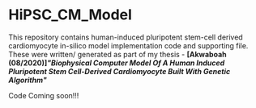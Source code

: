 # HiPSC_CM_Model
This repository contains human-induced pluripotent stem-cell derived cardiomyocyte in-silico model implementation code and supporting file. 
These were written/ generated as part of my thesis - 
   <b>[Akwaboah (08/2020)]<em>"Biophysical Computer Model Of A Human Induced Pluripotent Stem Cell-Derived Cardiomyocyte Built With Genetic Algorithm"</em></b>
   
   Code Coming soon!!!
